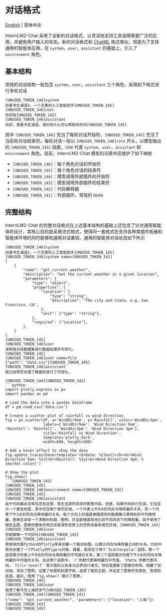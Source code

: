 # 对话格式

[English](chat_format.md) | 简体中文

InternLM2-Chat 采用了全新的对话格式，以灵活地支持工具调用等更广泛的应用，并避免用户输入的攻击。新的对话格式和 [ChatML](https://github.com/openai/openai-python/blob/release-v0.28.0/chatml.md) 格式类似，但是为了支持通用的智能体应用，在 `system`，`user`，`assistant` 的基础上，引入了 `environment` 角色。

## 基本结构

常规的对话结构一般包含 `system`，`user`，`assistant` 三个角色，采用如下格式进行多轮对话

```
[UNUSED_TOKEN_146]system
你是书生浦语2，一个无害的人工智能助手[UNUSED_TOKEN_145]
[UNUSED_TOKEN_146]user
你好呀[UNUSED_TOKEN_145]
[UNUSED_TOKEN_146]assistant
你好，我是书生浦语，请问有什么可以帮助你的吗[UNUSED_TOKEN_145]
```

其中 `[UNUSED_TOKEN_146]` 充当了每轮对话开始符，`[UNUSED_TOKEN_145]` 充当了当前轮对话结束符。每轮对话一般以 `[UNUSED_TOKEN_146]role` 开头，以模型输出的 `[UNUSED_TOKEN_145]` 结尾，role 代表 `system`，`user`，`assistant` 和 `environment` 角色。目前，InternLM2-Chat 模型的词表中还维护了如下映射

- `[UNUSED_TOKEN_146]`：每个角色对话的开始符
- `[UNUSED_TOKEN_145]`：每个角色对话的结束符
- `[UNUSED_TOKEN_144]`：模型调用外部插件的开始符
- `[UNUSED_TOKEN_143]`：模型调用外部插件的结束符
- `[UNUSED_TOKEN_142]`：代码解释器
- `[UNUSED_TOKEN_141]`：外部插件，常规的 tools

## 完整结构

InternLM2-Chat 的完整对话格式在上述基本结构的基础上还包含了针对通用智能体的设计，其核心目的是采用流式格式，使得同一套格式在支持各种类插件拓展和智能体环境的同时能够和通用对话兼容。通用的智能体对话状态如下所示

```
[UNUSED_TOKEN_146]system
你是书生浦语2，一个无害的人工智能助手[UNUSED_TOKEN_145]
[UNUSED_TOKEN_146]system name=[UNUSED_TOKEN_141]
[
    {
        "name": "get_current_weather",
        "description": "Get the current weather in a given location",
        "parameters": {
            "type": "object",
            "properties": {
                "location": {
                    "type": "string",
                    "description": "The city and state, e.g. San Francisco, CA",
                },
                "unit": {"type": "string"},
            },
            "required": ["location"],
        },
    }
]
[UNUSED_TOKEN_145]
[UNUSED_TOKEN_146]user
请帮我对该数据集进行数据处理并可视化。
[UNUSED_TOKEN_145]
[UNUSED_TOKEN_146]user name=file
{"path": "data.csv"}[UNUSED_TOKEN_145]
[UNUSED_TOKEN_146]assistant
我已经帮您处理了数据并进行了可视化。

[UNUSED_TOKEN_144][UNUSED_TOKEN_142]
```python
import plotly.express as px
import pandas as pd

# Load the data into a pandas dataframe
df = pd.read_csv('data.csv')

# Create a scatter plot of rainfall vs wind direction
fig = px.scatter(df, x='WindDir9am', y='Rainfall', color='WindDir3pm',
                 labels={'WindDir9am': 'Wind Direction 9am', 'Rainfall': 'Rainfall', 'WindDir3pm': 'Wind Direction 3pm'},
                 title='Rainfall vs Wind Direction',
                 template='plotly_dark',
                 width=600, height=500)

# Add a hover effect to show the date
fig.update_traces(hovertemplate='<b>Date: %{text}</b><br>Wind Direction 9am: %{x}<br>Rainfall: %{y}<br>Wind Direction 3pm: %{marker.color}')

# Show the plot
fig.show()
```[UNUSED_TOKEN_143]
[UNUSED_TOKEN_145]
[UNUSED_TOKEN_146]environment name=[UNUSED_TOKEN_142]
[UNUSED_TOKEN_145]
[UNUSED_TOKEN_146]assistant
由于代码输出没有包含在这里，我无法提供具体的图表内容。但是，如果代码执行无误，它会显示一个极坐标图，其中包含两个填充区域，一个代表上午9点的风向与降雨量的关系，另一个代表下午3点的风向与降雨量的关系。每个方向上的值是根据提供的数据集计算得到的平均降雨量。图表应该有一个清晰的标题、图例，并且能够直观地比较不同风向下的降雨量。由于使用了暗色主题，图表的整体外观应该是深色背景上的亮色线条和填充区域。[UNUSED_TOKEN_145]
[UNUSED_TOKEN_146]user
你能解释一下代码吗[UNUSED_TOKEN_145]
[UNUSED_TOKEN_146]assistant
我使用的是Python的Plotly库来创建一个极坐标图，以展示风向与降雨量之间的关系。代码中首先创建了一个Plotly的Figure对象。接着，我添加了两个`Scatterpolar`追踪。第一个追踪展示的是上午9点的风向与降雨量的平均值的关系，第二个追踪展示的是下午3点的风向与降雨量的平均值的关系。在这两个追踪中，`r`参数代表降雨量的平均值，`theta`参数代表风向。`fill='toself'`表示图形以自身为边界进行填充。然后我更新了图表的布局，隐藏了径向轴，添加了图例，设置了标题和标题字体，选择了暗色主题，并设定了图表的背景色、宽度和高度。最后，使用`fig.show()`展示了图表。
[UNUSED_TOKEN_145]
[UNUSED_TOKEN_146]user
我想了解今天上海的天气[UNUSED_TOKEN_145]
[UNUSED_TOKEN_144][UNUSED_TOKEN_141]
{"name": "get_current_weather", "parameters": {"location": "上海"}}[UNUSED_TOKEN_143]
[UNUSED_TOKEN_145]
```
